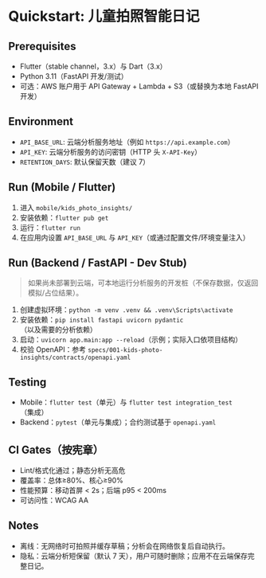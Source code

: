 # Quickstart: 儿童拍照智能日记

## Prerequisites
- Flutter（stable channel，3.x）与 Dart（3.x）
- Python 3.11（FastAPI 开发/测试）
- 可选：AWS 账户用于 API Gateway + Lambda + S3（或替换为本地 FastAPI 开发）

## Environment
- `API_BASE_URL`: 云端分析服务地址（例如 `https://api.example.com`）
- `API_KEY`: 云端分析服务的访问密钥（HTTP 头 `X-API-Key`）
- `RETENTION_DAYS`: 默认保留天数（建议 7）

## Run (Mobile / Flutter)
1. 进入 `mobile/kids_photo_insights/`
2. 安装依赖：`flutter pub get`
3. 运行：`flutter run`
4. 在应用内设置 `API_BASE_URL` 与 `API_KEY`（或通过配置文件/环境变量注入）

## Run (Backend / FastAPI - Dev Stub)
> 如果尚未部署到云端，可本地运行分析服务的开发桩（不保存数据，仅返回模拟/占位结果）。

1. 创建虚拟环境：`python -m venv .venv && .venv\Scripts\activate`
2. 安装依赖：`pip install fastapi uvicorn pydantic`（以及需要的分析依赖）
3. 启动：`uvicorn app.main:app --reload`（示例；实际入口依项目结构）
4. 校验 OpenAPI：参考 `specs/001-kids-photo-insights/contracts/openapi.yaml`

## Testing
- Mobile：`flutter test`（单元）与 `flutter test integration_test`（集成）
- Backend：`pytest`（单元与集成）；合约测试基于 `openapi.yaml`

## CI Gates（按宪章）
- Lint/格式化通过；静态分析无高危
- 覆盖率：总体≥80%、核心≥90%
- 性能预算：移动首屏 < 2s；后端 p95 < 200ms
- 可访问性：WCAG AA

## Notes
- 离线：无网络时可拍照并缓存草稿；分析会在网络恢复后自动执行。
- 隐私：云端分析短保留（默认 7 天），用户可随时删除；应用不在云端保存完整日记。